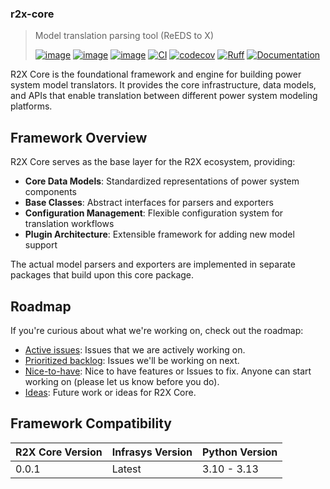 ### r2x-core
> Model translation parsing tool (ReEDS to X)
>
> [![image](https://img.shields.io/pypi/v/r2x.svg)](https://pypi.python.org/pypi/r2x-core)
> [![image](https://img.shields.io/pypi/l/r2x.svg)](https://pypi.python.org/pypi/r2x-core)
> [![image](https://img.shields.io/pypi/pyversions/r2x.svg)](https://pypi.python.org/pypi/r2x-core)
> [![CI](https://github.com/NREL/r2x/actions/workflows/CI.yaml/badge.svg)](https://github.com/NREL/r2x/actions/workflows/ci.yaml)
> [![codecov](https://codecov.io/gh/NREL/r2x-core/branch/main/graph/badge.svg)](https://codecov.io/gh/NREL/r2x-core)
> [![Ruff](https://img.shields.io/endpoint?url=https://raw.githubusercontent.com/astral-sh/ruff/main/assets/badge/v2.json)](https://github.com/astral-sh/ruff)
> [![Documentation](https://github.com/NREL/r2x-core/actions/workflows/docs.yaml/badge.svg?branch=main)](https://nrel.github.io/r2x-core/)



R2X Core is the foundational framework and engine for building power system model translators.
It provides the core infrastructure, data models, and APIs that enable translation between different power system modeling platforms.

## Framework Overview

R2X Core serves as the base layer for the R2X ecosystem, providing:

- **Core Data Models**: Standardized representations of power system components
- **Base Classes**: Abstract interfaces for parsers and exporters
- **Configuration Management**: Flexible configuration system for translation workflows
- **Plugin Architecture**: Extensible framework for adding new model support

The actual model parsers and exporters are implemented in separate packages that build upon this core package.

## Roadmap

If you're curious about what we're working on, check out the roadmap:

- [Active issues](https://github.com/NREL/r2x-core/issues?q=is%3Aopen+is%3Aissue+label%3A%22Working+on+it+%F0%9F%92%AA%22+sort%3Aupdated-asc): Issues that we are actively working on.
- [Prioritized backlog](https://github.com/NREL/r2x-core/issues?q=is%3Aopen+is%3Aissue+label%3ABacklog): Issues we'll be working on next.
- [Nice-to-have](https://github.com/NREL/r2x-core/labels/Optional): Nice to have features or Issues to fix. Anyone can start working on (please let us know before you do).
- [Ideas](https://github.com/NREL/r2x-core/issues?q=is%3Aopen+is%3Aissue+label%3AIdea): Future work or ideas for R2X Core.

## Framework Compatibility

| R2X Core Version | Infrasys Version | Python Version |
| ---------------- | ---------------- | -------------- |
| 0.0.1            | Latest           | 3.10 - 3.13    |
